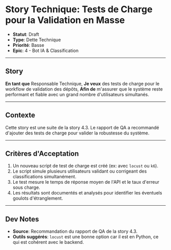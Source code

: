 # Story Technique: Tests de Charge pour la Validation en Masse

- **Statut**: Draft
- **Type**: Dette Technique
- **Priorité**: Basse
- **Epic**: 4 - Bot IA & Classification

---

## Story

**En tant que** Responsable Technique,
**Je veux** des tests de charge pour le workflow de validation des dépôts,
**Afin de** m'assurer que le système reste performant et fiable avec un grand nombre d'utilisateurs simultanés.

---

## Contexte

Cette story est une suite de la story 4.3. Le rapport de QA a recommandé d'ajouter des tests de charge pour valider la robustesse du système.

---

## Critères d'Acceptation

1.  Un nouveau script de test de charge est créé (ex: avec `locust` ou `k6`).
2.  Le script simule plusieurs utilisateurs validant ou corrigeant des classifications simultanément.
3.  Le test mesure le temps de réponse moyen de l'API et le taux d'erreur sous charge.
4.  Les résultats sont documentés et analysés pour identifier les éventuels goulots d'étranglement.

---

## Dev Notes

- **Source**: Recommandation du rapport de QA de la story 4.3.
- **Outils suggérés**: `locust` est une bonne option car il est en Python, ce qui est cohérent avec le backend.

